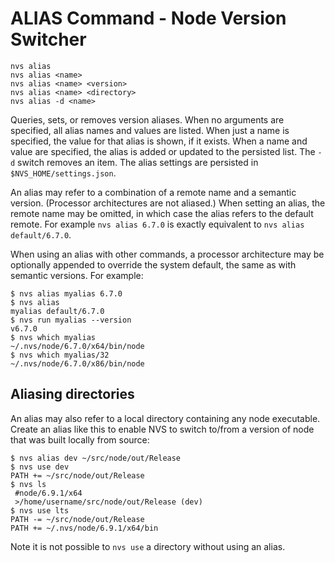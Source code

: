 # ALIAS Command - Node Version Switcher
```
nvs alias
nvs alias <name>
nvs alias <name> <version>
nvs alias <name> <directory>
nvs alias -d <name>
```
Queries, sets, or removes version aliases. When no arguments are specified, all alias names and values are listed. When just a name is specified, the value for that alias is shown, if it exists. When a name and value are specified, the alias is added or updated to the persisted list. The `-d` switch removes an item. The alias settings are persisted in `$NVS_HOME/settings.json`.

An alias may refer to a combination of a remote name and a semantic version. (Processor architectures are not aliased.) When setting an alias, the remote name may be omitted, in which case the alias refers to the default remote. For example `nvs alias 6.7.0` is exactly equivalent to `nvs alias default/6.7.0`.

When using an alias with other commands, a processor architecture may be optionally appended to override the system default, the same as with semantic versions. For example:
```
$ nvs alias myalias 6.7.0
$ nvs alias
myalias default/6.7.0
$ nvs run myalias --version
v6.7.0
$ nvs which myalias
~/.nvs/node/6.7.0/x64/bin/node
$ nvs which myalias/32
~/.nvs/node/6.7.0/x86/bin/node
```
## Aliasing directories

An alias may also refer to a local directory containing any node executable. Create an alias like this to enable NVS to switch to/from a version of node that was built locally from source:
```
$ nvs alias dev ~/src/node/out/Release
$ nvs use dev
PATH += ~/src/node/out/Release
$ nvs ls
 #node/6.9.1/x64
 >/home/username/src/node/out/Release (dev)
$ nvs use lts
PATH -= ~/src/node/out/Release
PATH += ~/.nvs/node/6.9.1/x64/bin
```
Note it is not possible to `nvs use` a directory without using an alias.

